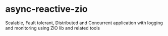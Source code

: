 # async-reactive-zio
Scalable, Fault tolerant, Distributed and Concurrent application with logging and monitoring using ZIO lib and related tools 
